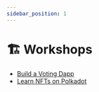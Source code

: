 ```yaml
---
sidebar_position: 1
---
```


# 🏗️ Workshops

* [Build a Voting Dapp](https://sacha-l.github.io/docsify/#/voting-dapp/start)
* [Learn NFTs on Polkadot](https://sacha-l.github.io/docsify)
